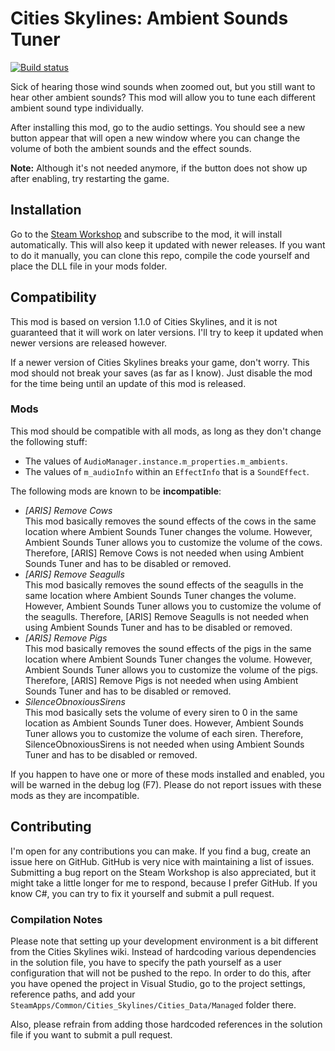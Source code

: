 # Cities Skylines: Ambient Sounds Tuner
[![Build status](https://ci.appveyor.com/api/projects/status/pt4toy5d9o5mb1bo/branch/master?svg=true)](https://ci.appveyor.com/project/Archomeda/csl-ambient-sounds-tuner/branch/master)

Sick of hearing those wind sounds when zoomed out, but you still want to hear
other ambient sounds? This mod will allow you to tune each different ambient
sound type individually.

After installing this mod, go to the audio settings. You should see a new button
appear that will open a new window where you can change the volume of both the
ambient sounds and the effect sounds.

**Note:** Although it's not needed anymore, if the button does not show up after
enabling, try restarting the game.

## Installation
Go to the
[Steam Workshop](http://steamcommunity.com/sharedfiles/filedetails/?id=455958878)
and subscribe to the mod, it will install automatically. This will also keep it
updated with newer releases. If you want to do it manually, you can clone this
repo, compile the code yourself and place the DLL file in your mods folder.

## Compatibility
This mod is based on version 1.1.0 of Cities Skylines, and it is not guaranteed
that it will work on later versions. I'll try to keep it updated when newer
versions are released however.

If a newer version of Cities Skylines breaks your game, don't worry. This mod
should not break your saves (as far as I know). Just disable the mod for the
time being until an update of this mod is released.

### Mods
This mod should be compatible with all mods, as long as they don't change the
following stuff:
- The values of `AudioManager.instance.m_properties.m_ambients`.
- The values of `m_audioInfo` within an `EffectInfo` that is a `SoundEffect`.

The following mods are known to be **incompatible**:
- *[ARIS] Remove Cows* <br>
  This mod basically removes the sound effects of the cows in the same location
  where Ambient Sounds Tuner changes the volume. However, Ambient Sounds Tuner
  allows you to customize the volume of the cows. Therefore, [ARIS] Remove Cows
  is not needed when using Ambient Sounds Tuner and has to be disabled or
  removed.
- *[ARIS] Remove Seagulls* <br>
  This mod basically removes the sound effects of the seagulls in the same
  location where Ambient Sounds Tuner changes the volume. However, Ambient
  Sounds Tuner allows you to customize the volume of the seagulls. Therefore,
  [ARIS] Remove Seagulls is not needed when using Ambient Sounds Tuner and has
  to be disabled or removed.
- *[ARIS] Remove Pigs* <br>
  This mod basically removes the sound effects of the pigs in the same location
  where Ambient Sounds Tuner changes the volume. However, Ambient Sounds Tuner
  allows you to customize the volume of the pigs. Therefore, [ARIS] Remove Pigs
  is not needed when using Ambient Sounds Tuner and has to be disabled or
  removed.
- *SilenceObnoxiousSirens* <br>
  This mod basically sets the volume of every siren to 0 in the same location as
  Ambient Sounds Tuner does. However, Ambient Sounds Tuner allows you to
  customize the volume of each siren. Therefore, SilenceObnoxiousSirens is not
  needed when using Ambient Sounds Tuner and has to be disabled or removed.

If you happen to have one or more of these mods installed and enabled, you will
be warned in the debug log (F7). Please do not report issues with these mods as
they are incompatible.

## Contributing
I'm open for any contributions you can make. If you find a bug, create an issue
here on GitHub. GitHub is very nice with maintaining a list of issues.
Submitting a bug report on the Steam Workshop is also appreciated, but it might
take a little longer for me to respond, because I prefer GitHub. If you know C#,
you can try to fix it yourself and submit a pull request.

### Compilation Notes
Please note that setting up your development environment is a bit different from
the Cities Skylines wiki. Instead of hardcoding various dependencies in the
solution file, you have to specify the path yourself as a user configuration
that will not be pushed to the repo. In order to do this, after you have opened
the project in Visual Studio, go to the project settings, reference paths, and
add your `SteamApps/Common/Cities_Skylines/Cities_Data/Managed` folder there.

Also, please refrain from adding those hardcoded references in the solution
file if you want to submit a pull request.
